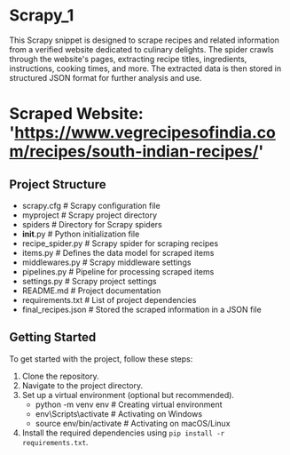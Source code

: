 # Scrapy_1

This Scrapy snippet is designed to scrape recipes and related information from a verified website dedicated to culinary delights. The spider crawls through the website's pages, extracting recipe titles, ingredients, instructions, cooking times, and more. The extracted data is then stored in structured JSON format for further analysis and use.

# Scraped Website: 'https://www.vegrecipesofindia.com/recipes/south-indian-recipes/'

## Project Structure

- scrapy.cfg            # Scrapy configuration file
- myproject             # Scrapy project directory
- spiders               # Directory for Scrapy spiders
- __init__.py           # Python initialization file
- recipe_spider.py      # Scrapy spider for scraping recipes
- items.py              # Defines the data model for scraped items
- middlewares.py        # Scrapy middleware settings
- pipelines.py          # Pipeline for processing scraped items
- settings.py           # Scrapy project settings
- README.md             # Project documentation
- requirements.txt      # List of project dependencies
- final_recipes.json    # Stored the scraped information in a JSON file

## Getting Started

To get started with the project, follow these steps:

1. Clone the repository.
2. Navigate to the project directory.
3. Set up a virtual environment (optional but recommended).
   - python -m venv env             # Creating virtual environment
   - env\Scripts\activate           # Activating on Windows
   - source env/bin/activate        # Activating on macOS/Linux
4. Install the required dependencies using `pip install -r requirements.txt`.